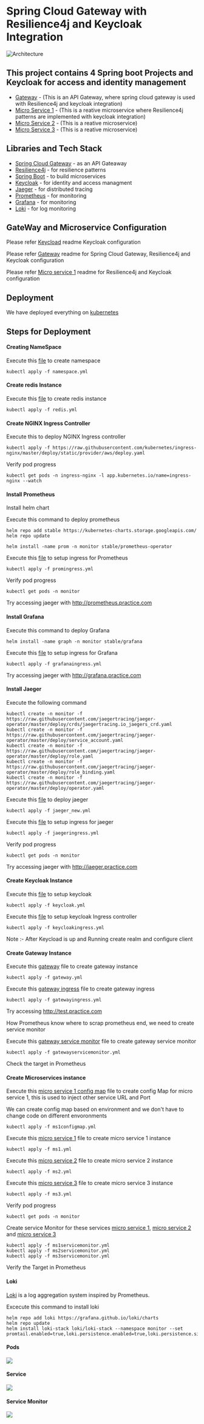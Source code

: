 # Spring Cloud Gateway with Resilience4j and Keycloak Integration

![Architecture](https://github.com/kuldeepsingh99/spring-cloud-gateway/blob/main/img/arch.PNG)

## This project contains 4 Spring boot Projects and Keycloak for access and identity management

* [Gateway](https://github.com/kuldeepsingh99/spring-cloud-gateway/tree/main/gateway)  - (This is an API Gateway, where spring cloud gateway is used with Resilience4j and keycloak integration)
* [Micro Service 1](https://github.com/kuldeepsingh99/spring-cloud-gateway/tree/main/ms1)  - (This is a reative microservice where Resilience4j patterns are implemented with keycloak integration)
* [Micro Service 2](https://github.com/kuldeepsingh99/spring-cloud-gateway/tree/main/ms2)  - (This is a reative microservice)
* [Micro Service 3](https://github.com/kuldeepsingh99/spring-cloud-gateway/tree/main/ms3)  - (This is a reative microservice)

## Libraries and Tech Stack

* [Spring Cloud Gateway](https://spring.io/projects/spring-cloud-gateway) - as an API Gateaway
* [Resilience4j](https://resilience4j.readme.io/docs) - for resilience patterns
* [Spring Boot](https://spring.io/projects/spring-boot) - to build microservices
* [Keycloak](https://www.keycloak.org/) - for identity and access managment
* [Jaeger](https://www.jaegertracing.io/) - for distributed tracing
* [Prometheus](https://prometheus.io/) - for monitoring
* [Grafana](https://grafana.com/) - for monitoring
* [Loki](https://grafana.com/docs/loki/latest/getting-started/get-logs-into-loki/) - for log monitoring

## GateWay and Microservice Configuration

Please refer [Keycload](https://github.com/kuldeepsingh99/spring-cloud-gateway/blob/main/gateway/keycloak.md) readme Keycloak configuration

Please refer [Gateway](https://github.com/kuldeepsingh99/spring-cloud-gateway/blob/main/gateway/README.md) readme for Spring Cloud Gateway, Resilience4j and Keycloak configuration

Please refer [Micro service 1](https://github.com/kuldeepsingh99/spring-cloud-gateway/blob/main/ms1/README.md) readme for Resilience4j and Keycloak configuration

## Deployment 

We have deployed everything on [kubernetes](https://kubernetes.io/)

## Steps for Deployment

#### Creating NameSpace

Execute this [file](https://github.com/kuldeepsingh99/spring-cloud-gateway/blob/main/deployment/namespace.yml) to create namespace

```kubectl apply -f namespace.yml```

#### Create redis Instance

Execute this [file](https://github.com/kuldeepsingh99/spring-cloud-gateway/blob/main/deployment/redis.yml) to create redis instance

```kubectl apply -f redis.yml```


#### Create NGINX Ingress Controller

Execute this to deploy NGINX Ingress controller

```kubectl apply -f https://raw.githubusercontent.com/kubernetes/ingress-nginx/master/deploy/static/provider/aws/deploy.yaml```

Verify pod progress

```kubectl get pods -n ingress-nginx -l app.kubernetes.io/name=ingress-nginx --watch```

#### Install Prometheus

Install helm chart

Execute this command to deploy prometheus

```
helm repo add stable https://kubernetes-charts.storage.googleapis.com/
helm repo update
```

```helm install -name prom -n monitor stable/prometheus-operator```

Execute this [file](https://github.com/kuldeepsingh99/spring-cloud-gateway/blob/main/deployment/promingress.yml) to setup ingress for Prometheus

```kubectl apply -f promingress.yml```

Verify pod progress

```kubectl get pods -n monitor```

Try accessing jaeger with http://prometheus.practice.com

#### Install Grafana

Execute this command to deploy Grafana

```helm install -name graph -n monitor stable/grafana```

Execute this [file](https://github.com/kuldeepsingh99/spring-cloud-gateway/blob/main/deployment/grafanaingress.yml) to setup ingress for Grafana

```kubectl apply -f grafanaingress.yml```

Try accessing jaeger with http://grafana.practice.com

#### Install Jaeger

Execute the following command

```
kubectl create -n monitor -f https://raw.githubusercontent.com/jaegertracing/jaeger-operator/master/deploy/crds/jaegertracing.io_jaegers_crd.yaml
kubectl create -n monitor -f https://raw.githubusercontent.com/jaegertracing/jaeger-operator/master/deploy/service_account.yaml
kubectl create -n monitor -f https://raw.githubusercontent.com/jaegertracing/jaeger-operator/master/deploy/role.yaml
kubectl create -n monitor -f https://raw.githubusercontent.com/jaegertracing/jaeger-operator/master/deploy/role_binding.yaml
kubectl create -n monitor -f https://raw.githubusercontent.com/jaegertracing/jaeger-operator/master/deploy/operator.yaml
```

Execute this [file](https://github.com/kuldeepsingh99/spring-cloud-gateway/blob/main/deployment/jaeger_new.yml) to deploy jaeger

```kubectl apply -f jaeger_new.yml```

Execute this [file](https://github.com/kuldeepsingh99/spring-cloud-gateway/blob/main/deployment/jaegeringress.yml) to setup ingress for jaeger

```kubectl apply -f jaegeringress.yml```

Verify pod progress

```kubectl get pods -n monitor```

Try accessing jaeger with http://jaeger.practice.com

#### Create Keycloak Instance

Execute this [file](https://github.com/kuldeepsingh99/spring-cloud-gateway/blob/main/deployment/keycloak.yml) to setup keycloak

```kubectl apply -f keycloak.yml```

Execute this [file](https://github.com/kuldeepsingh99/spring-cloud-gateway/blob/main/deployment/keycloakingress.yml) to setup keycloak Ingress controller

```kubectl apply -f keycloakingress.yml```

Note :- After Keycload is up and Running create realm and configure client


#### Create Gateway Instance

Execute this [gateway](https://github.com/kuldeepsingh99/spring-cloud-gateway/blob/main/deployment/gateway.yml) file to create gateway instance

```kubectl apply -f gateway.yml```

Execute this [gateway ingress](https://github.com/kuldeepsingh99/spring-cloud-gateway/blob/main/deployment/gatewayingress.yml) file to create gateway ingress

```kubectl apply -f gatewayingress.yml```

Try accessing http://test.practice.com

How Prometheus know where to scrap prometheus end, we need to create service monitor

Execute this [gateway service monitor](https://github.com/kuldeepsingh99/spring-cloud-gateway/blob/main/deployment/gatewayservicemonitor.yml) file to create gateway service monitor

```kubectl apply -f gatewayservicemonitor.yml```

Check the target in Prometheus

#### Create Microservices instance

Execute this [micro service 1 config map](https://github.com/kuldeepsingh99/spring-cloud-gateway/blob/main/deployment/ms1configmap.yml) file to create config Map for micro service 1, this is used to inject other service URL and Port

We can create config map based on environment and we don't have to change code on different envoronments 

```kubectl apply -f ms1configmap.yml```

Execute this [micro service 1](https://github.com/kuldeepsingh99/spring-cloud-gateway/blob/main/deployment/ms1.yml) file to create micro service 1 instance

```kubectl apply -f ms1.yml```

Execute this [micro service 2](https://github.com/kuldeepsingh99/spring-cloud-gateway/blob/main/deployment/ms2.yml) file to create micro service 2 instance

```kubectl apply -f ms2.yml```

Execute this [micro service 3](https://github.com/kuldeepsingh99/spring-cloud-gateway/blob/main/deployment/ms3.yml) file to create micro service 3 instance

```kubectl apply -f ms3.yml```

Verify pod progress

```kubectl get pods -n monitor```

Create service Monitor for these services [micro service 1](https://github.com/kuldeepsingh99/spring-cloud-gateway/blob/main/deployment/ms1servicemonitor.yml), [micro service 2](https://github.com/kuldeepsingh99/spring-cloud-gateway/blob/main/deployment/ms2servicemonitor.yml) and [micro service 3](https://github.com/kuldeepsingh99/spring-cloud-gateway/blob/main/deployment/ms3servicemonitor.yml)


```
kubectl apply -f ms1servicemonitor.yml
kubectl apply -f ms2servicemonitor.yml
kubectl apply -f ms3servicemonitor.yml
```

Verify the Target in Prometheus

#### Loki

[Loki](https://grafana.com/oss/loki/) is a log aggregation system inspired by Prometheus.

Excecute this command to install loki

```
helm repo add loki https://grafana.github.io/loki/charts
helm repo update
helm install loki-stack loki/loki-stack --namespace monitor --set promtail.enabled=true,loki.persistence.enabled=true,loki.persistence.size=1Gi
```

#### Pods
![](https://github.com/kuldeepsingh99/spring-cloud-gateway/blob/main/img/pod.PNG)

#### Service
![](https://github.com/kuldeepsingh99/spring-cloud-gateway/blob/main/img/svc.PNG)

#### Service Monitor
![](https://github.com/kuldeepsingh99/spring-cloud-gateway/blob/main/img/servicemonitor.PNG)
